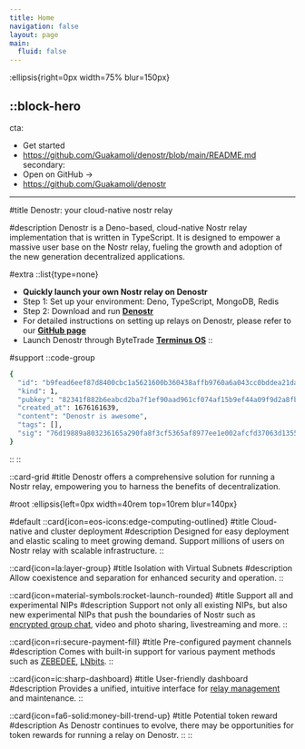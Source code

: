 ```yaml
---
title: Home
navigation: false
layout: page
main:
  fluid: false
---
```


:ellipsis{right=0px width=75% blur=150px}

::block-hero
---
cta:
  - Get started
  - https://github.com/Guakamoli/denostr/blob/main/README.md
secondary:
  - Open on GitHub →
  - https://github.com/Guakamoli/denostr
---

#title
Denostr: your cloud-native nostr relay

#description
Denostr is a Deno-based, cloud-native Nostr relay implementation that is written in TypeScript. It is designed to empower a massive user base on the Nostr relay, fueling the growth and adoption of the new generation decentralized applications. 

#extra
  ::list{type=none}
  - **Quickly launch your own Nostr relay on Denostr**
  - Step 1: Set up your environment: Deno, TypeScript, MongoDB, Redis
  - Step 2: Download and run [**Denostr**](https://github.com/Guakamoli/denostr)
  - For detailed instructions on setting up relays on Denostr, please refer to our  [**GitHub page**](https://github.com/Guakamoli/denostr#readme)
  - Launch Denostr through ByteTrade [**Terminus OS**](https://www.bytetradelab.io/)
  ::

#support
  ::code-group
  ```bash [JSON]
  {
    "id": "b9fead6eef87d8400cbc1a5621600b360438affb9760a6a043cc0bddea21dab6",
    "kind": 1,
    "pubkey": "82341f882b6eabcd2ba7f1ef90aad961cf074af15b9ef44a09f9d2a8fbfbe6a2",
    "created_at": 1676161639,
    "content": "Denostr is awesome",
    "tags": [],
    "sig": "76d19889a803236165a290fa8f3cf5365af8977ee1e002afcfd37063d1355fc755d0293d27ba0ec1c2468acfaf95b7e950e57df275bb32d7a4a3136f8862d2b7"
  }
  ```
  ::
::

::card-grid
#title
Denostr offers a comprehensive solution for running a Nostr relay, empowering you to harness the benefits of decentralization.

#root
:ellipsis{left=0px width=40rem top=10rem blur=140px}

#default
  ::card{icon=eos-icons:edge-computing-outlined}
  #title
  Cloud-native and cluster deployment
  #description
  Designed for easy deployment and elastic scaling to meet growing demand. Support millions of users on Nostr relay with scalable infrastructure.
  ::

  ::card{icon=la:layer-group}
  #title
  Isolation with Virtual Subnets
  #description
  Allow coexistence and separation for enhanced security and operation.
  ::

  ::card{icon=material-symbols:rocket-launch-rounded}
  #title
  Support all and experimental NIPs
  #description
  Support not only all existing NIPs, but also new experimental NIPs that push the boundaries of Nostr such as [encrypted group chat](https://guakamoli.github.io/denny), video and photo sharing, livestreaming and more.
  ::

  ::card{icon=ri:secure-payment-fill}
  #title
  Pre-configured payment channels
  #description
  Comes with built-in support for various payment methods such as [ZEBEDEE](https://zebedee.io/), [LNbits](https://lnbits.com/).
  ::

  ::card{icon=ic:sharp-dashboard}
  #title
  User-friendly dashboard
  #description
  Provides a unified, intuitive interface for [relay management](https://github.com/Guakamoli/noshboard) and maintenance.
  ::

  ::card{icon=fa6-solid:money-bill-trend-up}
  #title
  Potential token reward
  #description
  As Denostr continues to evolve, there may be opportunities for token rewards for running a relay on Denostr. 
  ::
::
